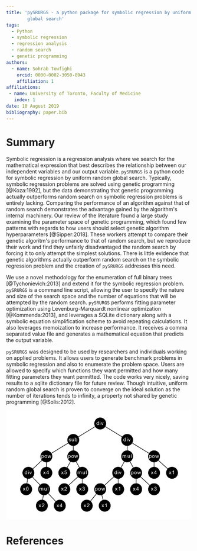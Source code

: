 ```yaml
---
title: 'pySRURGS - a python package for symbolic regression by uniform random 
        global search'
tags:
  - Python
  - symbolic regression
  - regression analysis
  - random search
  - genetic programming
authors:
  - name: Sohrab Towfighi
    orcid: 0000-0002-3050-8943
    affiliation: 1
affiliations:
 - name: University of Toronto, Faculty of Medicine
   index: 1
date: 10 August 2019
bibliography: paper.bib
---
```


# Summary
Symbolic regression is a regression analysis where we search for the 
mathematical expression that best describes the relationship between our 
independent variables and our output variable. ``pySRURGS`` is a python code 
for symbolic regression by uniform random global search. Typically, symbolic
regression problems are solved using genetic programming [@Koza:1992], but the 
data demonstrating that genetic programming actually outperforms random search 
on symbolic regression problems is entirely lacking. Comparing the performance 
of an algorithm against that of random search demonstrates the advantage gained 
by the algorithm's internal machinery. Our review of the literature found a 
large study examining the parameter space of genetic programming, which found 
few patterns with regards to how users should select genetic algorithm 
hyperparameters [@Sipper:2018]. These workers attempt to compare their genetic 
algoritm's performance to that of random search, but we reproduce their work 
and find they unfairly disadvantaged the random search by forcing it to only 
attempt the simplest solutions. There is little evidence that genetic algorithms 
actually outperform random search on the symbolic regression problem and the 
creation of ``pySRURGS`` addresses this need.

We use a novel methodology for the enumeration of full binary trees 
[@Tychonievich:2013] and extend it for the symbolic regression problem. 
``pySRURGS`` is a command line script, allowing the user to specify the nature 
and size of the search space and the number of equations that will be 
attempted by the random search. ``pySRURGS`` performs fitting parameter 
optimization using Levenburg-Marquardt nonlinear optimization [@Kommenda:2013], 
and leverages a SQLite dictionary along with a symbolic equation simplification 
scheme to avoid repeating calculations. It also leverages memoization to 
increase performance. It receives a comma separated value file and generates a 
mathematical equation that predicts the output variable.

``pySRURGS`` was designed to be used by researchers and individuals working on 
applied problems. It allows users to generate benchmark problems in symbolic 
regression and also to enumerate the problem space. Users are allowed to 
specify which functions they want permitted and how many fitting parameters 
they want permitted. The code works very nicely, saving results to a sqlite 
dictionary file for future review. Though intuitive, uniform random global 
search is proven to converge on the ideal solution as the number of iterations 
tends to infinity, a property not shared by genetic programming [@Solis:2012].

![pySRURGS uses a binary tree representation for symbolic regression.](sample_equation.png)

# References
